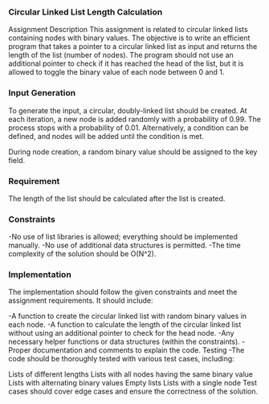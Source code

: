### Circular Linked List Length Calculation ###
Assignment Description
This assignment is related to circular linked lists containing nodes with binary values. The objective is to write an efficient program that takes a pointer to a circular linked list as input and returns the length of the list (number of nodes). The program should not use an additional pointer to check if it has reached the head of the list, but it is allowed to toggle the binary value of each node between 0 and 1.

### Input Generation
To generate the input, a circular, doubly-linked list should be created. At each iteration, a new node is added randomly with a probability of 0.99. The process stops with a probability of 0.01. Alternatively, a condition can be defined, and nodes will be added until the condition is met.

During node creation, a random binary value should be assigned to the key field.

### Requirement
The length of the list should be calculated after the list is created.

### Constraints
-No use of list libraries is allowed; everything should be implemented manually.
-No use of additional data structures is permitted.
-The time complexity of the solution should be O(N^2).
### Implementation
The implementation should follow the given constraints and meet the assignment requirements. It should include:

-A function to create the circular linked list with random binary values in each node.
-A function to calculate the length of the circular linked list without using an additional pointer to check for the head node.
-Any necessary helper functions or data structures (within the constraints).
-Proper documentation and comments to explain the code.
Testing
-The code should be thoroughly tested with various test cases, including:

Lists of different lengths
Lists with all nodes having the same binary value
Lists with alternating binary values
Empty lists
Lists with a single node
Test cases should cover edge cases and ensure the correctness of the solution.
